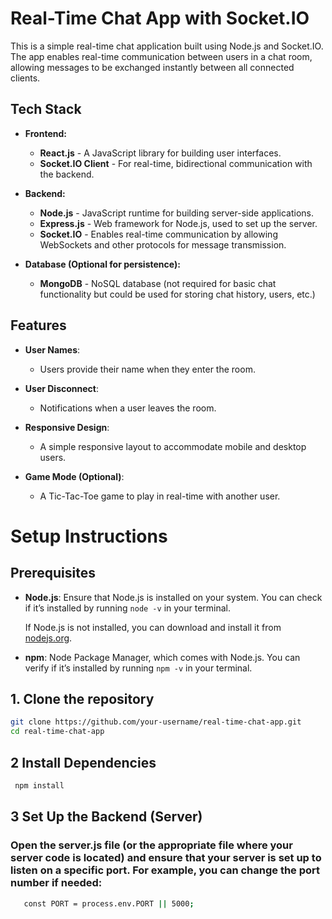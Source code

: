# Real-Time Chat App with Socket.IO

This is a simple real-time chat application built using Node.js and Socket.IO. The app enables real-time communication between users in a chat room, allowing messages to be exchanged instantly between all connected clients.

## Tech Stack

- **Frontend:**
  - **React.js** - A JavaScript library for building user interfaces.
  - **Socket.IO Client** - For real-time, bidirectional communication with the backend.

- **Backend:**
  - **Node.js** - JavaScript runtime for building server-side applications.
  - **Express.js** - Web framework for Node.js, used to set up the server.
  - **Socket.IO** - Enables real-time communication by allowing WebSockets and other protocols for message transmission.

- **Database (Optional for persistence):**
  - **MongoDB** - NoSQL database (not required for basic chat functionality but could be used for storing chat history, users, etc.)

## Features

- **User Names**:
  - Users provide their name when they enter the room.

- **User Disconnect**:
  - Notifications when a user leaves the room.
  
- **Responsive Design**:
  - A simple responsive layout to accommodate mobile and desktop users.

- **Game Mode (Optional)**:
  - A Tic-Tac-Toe game to play in real-time with another user.

# Setup Instructions

## Prerequisites

- **Node.js**: Ensure that Node.js is installed on your system. You can check if it’s installed by running `node -v` in your terminal.
  
  If Node.js is not installed, you can download and install it from [nodejs.org](https://nodejs.org/).

- **npm**: Node Package Manager, which comes with Node.js. You can verify if it’s installed by running `npm -v` in your terminal.

## 1. Clone the repository

```bash
git clone https://github.com/your-username/real-time-chat-app.git
cd real-time-chat-app
```
## 2  Install Dependencies
```bash 
 npm install
```
## 3 Set Up the Backend (Server)
 ### Open the server.js file (or the appropriate file where your server code is located) and ensure that your server is set up to listen on a specific port. For example, you can change the port number if needed:

 ```bash
    const PORT = process.env.PORT || 5000;
```
